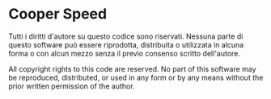 # Cooper Speed

Tutti i diritti d'autore su questo codice sono riservati. Nessuna parte di questo software può essere riprodotta, distribuita o utilizzata in alcuna forma o con alcun mezzo senza il previo consenso scritto dell'autore.

All copyright rights to this code are reserved. No part of this software may be reproduced, distributed, or used in any form or by any means without the prior written permission of the author.
